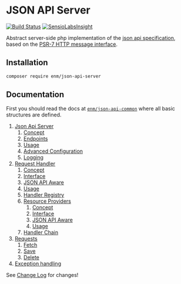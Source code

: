 JSON API Server
===============
[![Build Status](https://travis-ci.org/eosnewmedia/JSON-API-Server.svg?branch=master)](https://travis-ci.org/eosnewmedia/JSON-API-Server)
[![SensioLabsInsight](https://insight.sensiolabs.com/projects/a67be0a4-39d7-4392-94ce-6377d34fe688/mini.png)](https://insight.sensiolabs.com/projects/a67be0a4-39d7-4392-94ce-6377d34fe688)

Abstract server-side php implementation of the [json api specification](http://jsonapi.org/format/), based on the [PSR-7 HTTP message interface](http://www.php-fig.org/psr/psr-7/).

## Installation

```sh
composer require enm/json-api-server
```

## Documentation
First you should read the docs at [`enm/json-api-common`](https://eosnewmedia.github.io/JSON-API-Common/) where all basic structures are defined.

1. [Json Api Server](docs/json-api-server/index.md)
    1. [Concept](docs/json-api-server/index.md#concept)
    1. [Endpoints](docs/json-api-server/index.md#endpoints)
    1. [Usage](docs/json-api-server/index.md#usage)
    1. [Advanced Configuration](docs/json-api-server/index.md#advanced-configuration)
    1. [Logging](docs/json-api-server/index.md#logging)
1. [Request Handler](docs/request-handler/index.md)
    1. [Concept](docs/request-handler/index.md#concept)
    1. [Interface](docs/request-handler/index.md#interface)
    1. [JSON API Aware](docs/request-handler/index.md#json-api-aware)
    1. [Usage](docs/request-handler/index.md#usage)
    1. [Handler Registry](docs/request-handler/index.md#handler-registry)
    1. [Resource Providers](docs/request-handler/index.md#resource-providers)
        1. [Concept](docs/request-handler/resource-providers/index.md#concept)
        1. [Interface](docs/request-handler/resource-providers/index.md#interface)
        1. [JSON API Aware](docs/request-handler/resource-providers/index.md#json-api-aware)
        1. [Usage](docs/request-handler/resource-providers/index.md#usage)
    1. [Handler Chain](docs/request-handler/index.md#handler-chain)
1. [Requests](docs/requests/index.md)
    1. [Fetch](docs/requests/index.md#fetch)
    1. [Save](docs/requests/index.md#save)
    1. [Delete](docs/requests/index.md#delete)
1. [Exception handling](docs/exception-handling/index.md)

See [Change Log](CHANGELOG.md) for changes!
